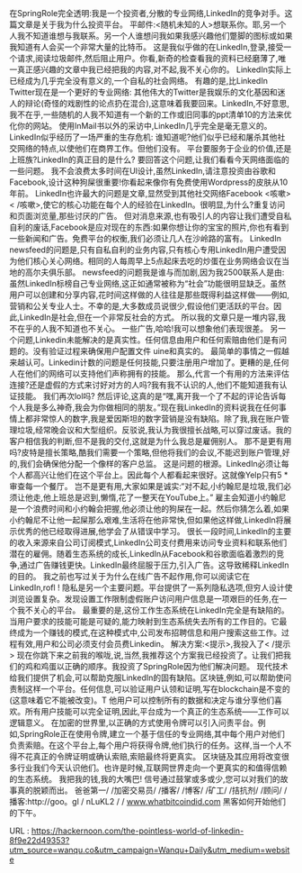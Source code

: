 在SpringRole完全透明:我是一个投资者,分散的专业网络,LinkedIn的竞争对手。这篇文章是关于我为什么投资平台。 
 平邮件:<随机未知的人>想联系你。耶,另一个人我不知道谁想与我联系。另一个人谁想问我如果我感兴趣他们蹩脚的图标或如果我知道有人会买一个非常大量的比特币。 
 这是我似乎做的在LinkedIn,登录,接受一个请求,阅读垃圾邮件,然后阻止用户。你看,新奇的检查看我的资料已经磨薄了,唯一真正感兴趣的文章中我已经把我的内容,对不起,我不关心你的。 
 LinkedIn实际上已经成为几乎完全没有意义的,一个自私的社会网络。 
 有趣的是,比LinkedIn Twitter现在是一个更好的专业网络: 
 其他伟大的Twitter是我娱乐的文化基因和迷人的辩论(奇怪的戏剧性的论点扔在混合),这意味着我要回来。LinkedIn,不好意思,我不在乎,一些随机的人我不知道有一个新的工作或旧同事的ppt清单10的方法来优化你的网站。 
 使用InMail书以外的采访中,LinkedIn几乎完全是毫无意义的。 
 LinkedIn似乎经历了一场严重的生存危机: 
 谁知道呢?他们似乎已经和屠杀其他社交网络的特点,以使他们在商界工作。但他们没有。 
 平台要服务于企业的价值,还是上班族?LinkedIn的真正目的是什么? 
 要回答这个问题,让我们看看今天网络面临的一些问题。 
 我不会浪费太多时间在UI设计,虽然LinkedIn,请注意投资由谷歌和Facebook,设计这种狗屎很重要!你看起来像你有免费使用Wordpress的皮肤从10年前。 
 LinkedIn也许最大的问题是文章,显然受到其他社交网络Facebook <咳嗽> < /咳嗽>,使它的核心功能在每个人的经验在LinkedIn。很明显,为什么?重复访问和页面浏览量,那些讨厌的广告。 
 但对消息来源,也有吸引人的内容让我们遭受自私自利的废话,Facebook是应对现在的东西:如果你想让你的宝宝的照片,你也有看到一些新闻和广告。免费平台的权衡,我们必须让几人在沙岭路的富有。 
 LinkedIn newsfeed的问题是,只有自私自利的业务内容,只有核心专用LinkedIn用户遭受因为他们核心关心网络。相同的人每周早上5点起床去吃的炒蛋在业务网络会议在当地的高尔夫俱乐部。 
 newsfeed的问题我是谁与而加剧,因为我2500联系人是由: 
 虽然LinkedIn标榜自己专业网络,这正如通常被称为“社会”功能很明显缺乏。虽然用户可以创建和分享内容,花时间这样做的人往往是那些既得利益这样做——例如,营销和公关专业人士。不幸的是,大多数成员说很少,假设他们更活跃的平台。因此,LinkedIn是社会,但在一个非常反社会的方式。 
 所以我的文章只是一堆内容,我不在乎的人我不知道也不关心。 
 一些广告,哈哈!我可以想象他们表现很差。 
 另一个问题,Linkedin未能解决的是真实性。任何信息由用户和任何索赔由他们是有问题的。没有验证过程来确保用户配置文件 
 uine和真实的。 
 最简单的事情之一假越来越认可。Linkedin计数的问题是任何技能,只要注册用户增加了。更糟的是,任何人在他们的网络可以支持他们声称拥有的技能。 
 那么,代言一个有用的方法来评估连接?还是虚假的方式来讨好对方的人吗?我有我不认识的人,他们不能知道我有认证技能。 
 我们再次lol吗? 
 然后评论,这真的是“嘿,离开我一个了不起的评论告诉每个人我是多么神奇,我会为你做相同的朋友。”现在我LinkedIn的资料说我在任何事情上都非常惊人的数字,我是爱因斯坦的数字营销是没有缺陷。除了我,我在账户管理垃圾,经常晚会议和大型组织。反驳说,我认为我很擅长战略,可以穿过废话。我的客户相信我的判断,但不是我的交付,这就是为什么我总是雇佣别人。 
 那不是更有用吗?皮特是擅长策略,酷我们需要一个策略,但他将我们的会议,不能迟到账户管理,好的,我们会确保他分配一个像样的客户总监。 
 这是问题的根源。LinkedIn必须让每个人都高兴让他们在这个平台上。因此每个人都看起来很好。这就像Yelp只有5 *审查每一个餐厅。 
 岂不是更有用,大家如果是诚实:“对不起,小约翰尼是垃圾,我们必须让他走,他上班总是迟到,懒惰,花了一整天在YouTube上。” 
 雇主会知道小约翰尼是一个浪费时间和小约翰会把握,他必须让他的狗屎在一起。然后你猜怎么着,如果小约翰尼不让他一起屎那么艰难,生活将在他非常快,但如果他这样做,LinkedIn将展示优秀的他已经取得进展,他学会了从错误中学习。 
 很长一段时间,LinkedIn的主要的收入来源来自公司订阅模式,LinkedIn公司支付费用来访问专业资料和联系他们潜在的雇佣。随着生态系统的成长,LinkedIn从Facebook和谷歌面临着激烈的竞争,通过广告赚钱更快。LinkedIn最终屈服于压力,引入广告。这导致稀释LinkedIn的目的。 
 我之前也写过关于为什么在线广告不起作用,你可以阅读它在LinkedIn,rofl ! 
 隐私是另一个主要问题。平台提供了一系列隐私选项,但穷人设计使浏览设置复杂。发现设置工作限制虚假账户访问用户信息是一项艰巨的任务,在一个我不关心的平台。 
 最重要的是,这份工作生态系统在LinkedIn完全是有缺陷的。当用户要求的技能可能是可疑的,能力映射到生态系统失去所有的工作目的。它最终成为一个赚钱的模式,在这种模式中,公司发布招聘信息和用户搜索这些工作。过程有效,用户和公司必须支付会员费Linkedin。 
 解决方案:<提示>,我投入了< /提示> 
 现在你跳下来之前我的喉咙,说,当然,我推荐这个方案我已经投资了。让我们把我们的鸡和鸡蛋以正确的顺序。我投资了SpringRole因为他们解决问题。 
 现代技术给我们提供了机会,可以帮助克服LinkedIn的固有缺陷。区块链,例如,可以帮助使问责制这样一个平台。任何信息,可以验证用户认领和证明,写在blockchain是不变的(这意味着它不能被改变)。T 
 他用户可以控制所有的数据和决定与谁分享他们喜欢。所有用户技能可以完全证明,因此,平台成为一个真正的生态系统——工作可以逻辑意义。 
 在加密的世界里,以正确的方式使用令牌可以引入问责平台。例如,SpringRole正在使用令牌,建立一个基于信任的专业网络,其中每个用户对他们负责索赔。在这个平台上,每个用户将获得令牌,他们执行的任务。这样,当一个人不得不花真正的令牌证明或确认索赔,索赔最终将更真实。 
 区块链及其应用将改变很多行业我们今天认识他们。也许是时候,互联网世界走向一个更真实的和值得信赖的生态系统。 
 我把我的钱,我的大嘴巴! 
 信号通过鼓掌或多或少,您可以对我们的故事真的脱颖而出。 
 爸爸第一/ /加密交易员/ /播客/ /博客/ /矿工/ /拮抗剂/ /顾问/ /播客:http://goo。gl / nLuKL2 / / www.whatbitcoindid.com 
 黑客如何开始他们的下午。 
  
   
  URL : https://hackernoon.com/the-pointless-world-of-linkedin-8f9e22d49353?utm_source=wanqu.co&utm_campaign=Wanqu+Daily&utm_medium=website